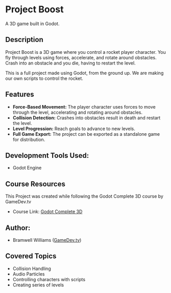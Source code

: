 # Project Boost

A 3D game built in Godot.

## Description

Project Boost is a 3D game where you control a rocket player character. You fly through levels using forces, accelerate, and rotate around obstacles. Crash into an obstacle and you die, having to restart the level.

This is a full project made using Godot, from the ground up. We are making our own scripts to control the rocket.

## Features

*   **Force-Based Movement:** The player character uses forces to move through the level, accelerating and rotating around obstacles.
*   **Collision Detection:** Crashes into obstacles result in death and restart the level.
*   **Level Progression:** Reach goals to advance to new levels.
*   **Full Game Export:** The project can be exported as a standalone game for distribution.

## Development Tools Used:

*   Godot Engine

## Course Resources

This Project was created while following the Godot Complete 3D course by GameDev.tv

*   Course Link: [Godot Complete 3D](https://www.gamedev.tv/courses/godot-complete-3d)

## Author:

*   Bramwell Williams ([GameDev.tv](https://www.gamedev.tv))

## Covered Topics

*   Collision Handling
*   Audio Particles
*   Controlling characters with scripts
*   Creating series of levels
